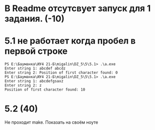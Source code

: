# В Readme отсутсвует запуск для 1 задания. (-10)

# 5.1 не работает когда пробел в первой строке 
```
PS E:\Бауманка\ИУ4 21-Б\migalin\DZ_5\5\5.1> .\a.exe
Enter string 1: abcdef abcdz
Enter string 2: Position of first character found: 0
PS E:\Бауманка\ИУ4 21-Б\migalin\DZ_5\5\5.1> .\a.exe
Enter string 1: abcdefgsaxz
Enter string 2: z
Position of first character found: 10
```

# 5.2 (40)
Не проходит make. Показать на своём ноуте

